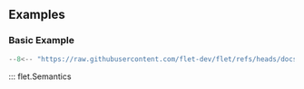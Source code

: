 ## Examples

### Basic Example

```python
--8<-- "https://raw.githubusercontent.com/flet-dev/flet/refs/heads/docs/sdk/python/examples/controls/semantics/basic.py"
```

::: flet.Semantics
